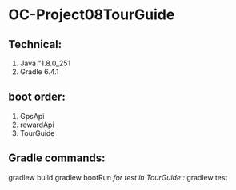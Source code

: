 # OC-Project08TourGuide
## Technical:

1. Java "1.8.0_251
2. Gradle 6.4.1

## boot order:

1. GpsApi
2. rewardApi
3. TourGuide

## Gradle commands:

gradlew build
gradlew bootRun
_for test in TourGuide :_
gradlew test


